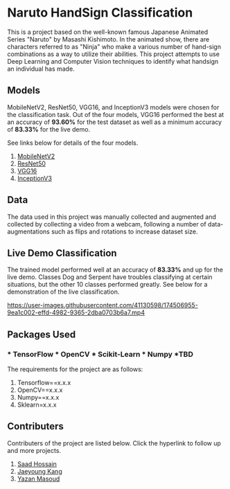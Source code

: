 # Naruto HandSign Classification

This is a project based on the well-known famous Japanese Animated Series "Naruto" by Masashi Kishimoto. In the animated show, there are characters referred to as "Ninja" who make a various number of hand-sign combinations as a way to utilize their abilities. This project attempts to use Deep Learning and Computer Vision techniques to identify what handsign an individual has made. 

## Models

MobileNetV2, ResNet50, VGG16, and InceptionV3 models were chosen for the classification task. Out of the four models, VGG16 performed the best at an accuracy of **93.60%** for the test dataset as well as a minimum accuracy of **83.33%** for the live demo.

See links below for details of the four models.
1. [MobileNetV2](https://keras.io/api/applications/mobilenet/)
2. [ResNet50](https://www.tensorflow.org/api_docs/python/tf/keras/applications/resnet50/ResNet50)
3. [VGG16](https://keras.io/api/applications/vgg/)
4. [InceptionV3](https://keras.io/api/applications/inceptionv3/)

## Data

The data used in this project was manually collected and augmented and collected by collecting a video from a webcam, following a number of data-augmentations such as flips and rotations to increase dataset size.

## Live Demo Classification

The trained model performed well at an accuracy of **83.33%** and up for the live demo. Classes Dog and Serpent have troubles classifying at certain situations, but the other 10 classes performed greatly. See below for a demonstration of the live classification.

https://user-images.githubusercontent.com/41130598/174506955-9ea1c002-effd-4982-9365-2dba0703b6a7.mp4


## Packages Used
### * TensorFlow * OpenCV * Scikit-Learn * Numpy *TBD
The requirements for the project are as follows: <br>
1. Tensorflow==x.x.x
2. OpenCV==x.x.x
3. Numpy==x.x.x
4. Sklearn=x.x.x

## Contributers

Contributers of the project are listed below. Click the hyperlink to follow up and more projects.

1. [Saad Hossain](https://github.com/sdhossain)
2. [Jaeyoung Kang](https://github.com/j97kang)
3. [Yazan Masoud](https://github.com/yaxan)
